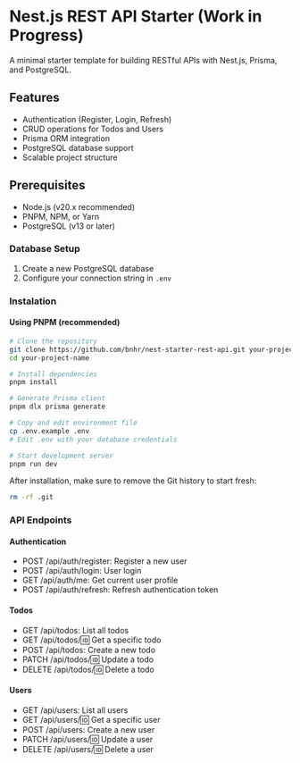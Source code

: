 # Nest.js REST API Starter (Work in Progress)

A minimal starter template for building RESTful APIs with Nest.js, Prisma, and PostgreSQL.

## Features

- Authentication (Register, Login, Refresh)
- CRUD operations for Todos and Users
- Prisma ORM integration
- PostgreSQL database support
- Scalable project structure

## Prerequisites

- Node.js (v20.x recommended)
- PNPM, NPM, or Yarn
- PostgreSQL (v13 or later)

### Database Setup

1. Create a new PostgreSQL database
2. Configure your connection string in `.env`

### Instalation

#### Using PNPM (recommended)

```bash
# Clone the repository
git clone https://github.com/bnhr/nest-starter-rest-api.git your-project-name
cd your-project-name

# Install dependencies
pnpm install

# Generate Prisma client
pnpm dlx prisma generate

# Copy and edit environment file
cp .env.example .env
# Edit .env with your database credentials

# Start development server
pnpm run dev
```

After installation, make sure to remove the Git history to start fresh:

```bash
rm -rf .git
```

### API Endpoints

#### Authentication

- POST /api/auth/register: Register a new user
- POST /api/auth/login: User login
- GET /api/auth/me: Get current user profile
- POST /api/auth/refresh: Refresh authentication token

#### Todos

- GET /api/todos: List all todos
- GET /api/todos/:id: Get a specific todo
- POST /api/todos: Create a new todo
- PATCH /api/todos/:id: Update a todo
- DELETE /api/todos/:id: Delete a todo

#### Users

- GET /api/users: List all users
- GET /api/users/:id: Get a specific user
- POST /api/users: Create a new user
- PATCH /api/users/:id: Update a user
- DELETE /api/users/:id: Delete a user